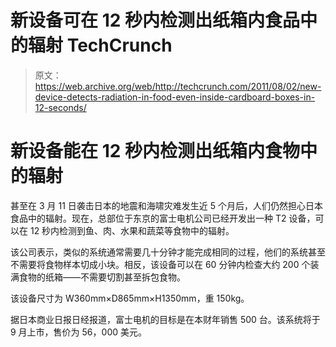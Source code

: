 # 新设备可在 12 秒内检测出纸箱内食品中的辐射 TechCrunch

> 原文：<https://web.archive.org/web/http://techcrunch.com/2011/08/02/new-device-detects-radiation-in-food-even-inside-cardboard-boxes-in-12-seconds/>

# 新设备能在 12 秒内检测出纸箱内食物中的辐射

甚至在 3 月 11 日袭击日本的地震和海啸灾难发生近 5 个月后，人们仍然担心日本食品中的辐射。现在，总部位于东京的富士电机公司已经开发出一种 T2 设备，可以在 12 秒内检测到鱼、肉、水果和蔬菜等食物中的辐射。

该公司表示，类似的系统通常需要几十分钟才能完成相同的过程，他们的系统甚至不需要将食物样本切成小块。相反，该设备可以在 60 分钟内检查大约 200 个装满食物的纸箱——不需要切割甚至拆包食物。

该设备尺寸为 W360mm×D865mm×H1350mm，重 150kg。

据日本商业日报日经报道，富士电机的目标是在本财年销售 500 台。该系统将于 9 月上市，售价为 56，000 美元。